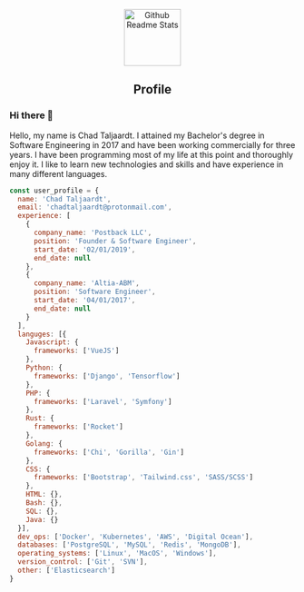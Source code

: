 <p align="center">
 <img width="100px" src="https://res.cloudinary.com/anuraghazra/image/upload/v1594908242/logo_ccswme.svg" align="center" alt="Github Readme Stats" />
 <h2 align="center">Profile</h2>
</p>

### Hi there 👋

<div>
 <p>
Hello, my name is Chad Taljaardt. I attained my Bachelor's degree in Software Engineering in 2017 and have been working commercially for three years. I have been programming most of my life at this point and thoroughly enjoy it. I like to learn new technologies and skills and have experience in many different languages. 
</p>
</h4>
</div>

```js
const user_profile = {
  name: 'Chad Taljaardt',
  email: 'chadtaljaardt@protonmail.com',
  experience: [
    {
      company_name: 'Postback LLC',
      position: 'Founder & Software Engineer',
      start_date: '02/01/2019',
      end_date: null
    },
    {
      company_name: 'Altia-ABM',
      position: 'Software Engineer',
      start_date: '04/01/2017',
      end_date: null
    }
  ],
  languges: [{
    Javascript: {
      frameworks: ['VueJS']
    },
    Python: {
      frameworks: ['Django', 'Tensorflow']
    },
    PHP: {
      frameworks: ['Laravel', 'Symfony']
    },
    Rust: {
      frameworks: ['Rocket']
    },
    Golang: {
      frameworks: ['Chi', 'Gorilla', 'Gin']
    },
    CSS: {
      frameworks: ['Bootstrap', 'Tailwind.css', 'SASS/SCSS']
    },
    HTML: {},
    Bash: {},
    SQL: {},
    Java: {}
  }],
  dev_ops: ['Docker', 'Kubernetes', 'AWS', 'Digital Ocean'],
  databases: ['PostgreSQL', 'MySQL', 'Redis', 'MongoDB'],
  operating_systems: ['Linux', 'MacOS', 'Windows'],
  version_control: ['Git', 'SVN'],
  other: ['Elasticsearch']
}

```

